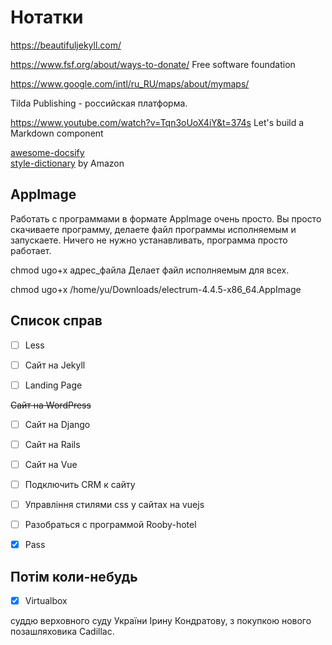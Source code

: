 # Нотатки


https://beautifuljekyll.com/

https://www.fsf.org/about/ways-to-donate/  Free software foundation


https://www.google.com/intl/ru_RU/maps/about/mymaps/

Tilda Publishing - российская платформа.

https://www.youtube.com/watch?v=Tqn3oUoX4iY&t=374s  Let's build a Markdown component 


<a href="https://github.com/docsifyjs/awesome-docsify">awesome-docsify</a>\
<a href="https://amzn.github.io/style-dictionary/#/">style-dictionary</a> by Amazon

## AppImage

Работать с программами в формате AppImage очень просто. Вы просто скачиваете программу, делаете файл программы исполняемым и запускаете. Ничего не нужно устанавливать, программа просто работает.


chmod ugo+x адрес_файла  Делает файл исполняемым для всех.


chmod ugo+x /home/yu/Downloads/electrum-4.4.5-x86_64.AppImage


## Список справ
 
- [ ] Less
- [ ] Сайт на Jekyll
- [ ] Landing Page




~~Сайт на WordPress~~
- [ ] Сайт на Django
- [ ] Сайт на Rails
- [ ] Сайт на Vue
- [ ] Подключить CRM к сайту

- [ ] Управління стилями css у сайтах на vuejs
- [ ] Разобраться с программой Rooby-hotel
- [x] Pass

## Потім коли-небудь
 
- [x] Virtualbox 


суддю верховного суду України Ірину Кондратову, з покупкою нового позашляховика Cadillac.
   